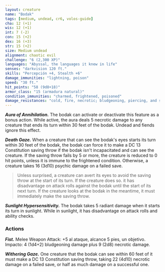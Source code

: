 ```yaml
---
layout: creature
name: "Bodak"
tags: [medium, undead, cr6, volos-guide]
cha: 12 (+1)
wis: 12 (+1)
int: 7 (-2)
con: 15 (+2)
dex: 16 (+3)
str: 15 (+2)
size: Medium undead
alignment: chaotic evil
challenge: "6 (2,300 XP)"
languages: "Abyssal, the languages it knew in life"
senses: "darkvision 120 ft."
skills: "Percepción +4, Stealth +6"
damage_immunities: "lightning, poison"
speed: "30 ft."
hit_points: "58 (9d8+18)"
armor_class: "15 (armadura natural)"
condition_immunities: "charmed, frightened, poisoned"
damage_resistances: "cold, fire, necrotic; bludgeoning, piercing, and slashing from nonmagical attacks"
---
```


***Aura of Annihilation.*** The bodak can activate or deactivate this feature as a bonus action. While active, the aura deals 5 necrotic damage to any creature that ends its turn within 30 feet of the bodak. Undead and fiends ignore this effect.

***Death Gaze.*** When a creature that can see the bodak's eyes starts its turn within 30 feet of the bodak, the bodak can force it to make a DC 13 Constitution saving throw if the bodak isn't incapacitated and can see the creature. If the saving throw fails by 5 or more, the creature is reduced to 0 hit points, unless it is immune to the frightened condition. Otherwise, a creature takes 16 (3d10) psychic damage on a failed save.

>Unless surprised, a creature can avert its eyes to avoid the saving throw at the start of its turn. If the creature does so. it has disadvantage on attack rolls against the bodak until the start of its next turn. If the creature looks at the bodak in the meantime, it must immediately make the saving throw.

***Sunlight Hypersensitivity.*** The bodak takes 5 radiant damage when it starts its turn in sunlight. While in sunlight, it has disadvantage on attack rolls and ability checks.

### Actions

***Fist.*** Melee Weapon Attack: +5 al ataque, alcance 5 pies, un objetivo. Impacto: 4 (1d4+2) bludgeoning damage plus 9 (2d8) necrotic damage.

***Withering Gaze.*** One creature that the bodak can see within 60 feet of it must make a DC 13 Constitution saving throw, taking 22 (4d10) necrotic damage on a failed save, or half as much damage on a successful one.